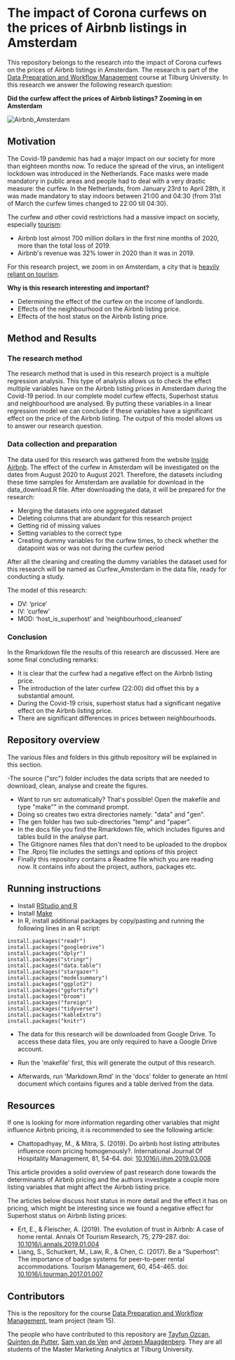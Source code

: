 # The impact of Corona curfews on the prices of Airbnb listings in Amsterdam

This repository belongs to the research into the impact of Corona curfews on the prices of Airbnb listings in Amsterdam. The research is part of the [Data Preparation and Workflow Management](https://dprep.hannesdatta.com) course at Tilburg University. In this research we answer the following research question:

**Did the curfew affect the prices of Airbnb listings? Zooming in on Amsterdam**

![Airbnb_Amsterdam](https://assets.deondernemer.nl/de-ondernemer/images/news_items/_960x532_crop_center-center_80_none/airbnb_amsterdam_anp.jpg?mtime=20190822123354&focal=none&tmtime=20210505210855)

## Motivation

The Covid-19 pandemic has had a major impact on our society for more than eighteen months now. To reduce the spread of the virus, an intelligent lockdown was introduced in the Netherlands. Face masks were made mandatory in public areas and people had to deal with a very drastic measure: the curfew. In the Netherlands, from January 23rd to April 28th, it was made mandatory to stay indoors between 21:00 and 04:30 (from 31st of March the curfew times changed to 22:00 till 04:30). 

The curfew and other covid restrictions had a massive impact on society, especially [tourism](https://fortune.com/2020/11/16/airbnb-ipo-initial-public-offering-coronavirus-impact/):
- Airbnb lost almost 700 million dollars in the first nine months of 2020, more than the total loss of 2019.
- Airbnb's revenue was 32% lower in 2020 than it was in 2019. 

For this research project, we zoom in on Amsterdam, a city that is [heavily reliant on tourism](https://www.cbs.nl/nl-nl/longread/aanvullende-statistische-diensten/2021/toerismerekeningen-gemeente-amsterdam-2017-2019-?onepage=true).

**Why is this research interesting and important?**
- Determining the effect of the curfew on the income of landlords.
- Effects of the neighbourhood on the Airbnb listing price.
- Effects of the host status on the Airbnb listing price.

## Method and Results
### The research method
The research method that is used in this research project is a multiple regression analysis. This type of analysis allows us to check the effect multiple variables have on the Airbnb listing prices in Amsterdam during the Covid-19 period. In our complete model curfew effects, Superhost status and neighbourhood are analysed. By putting these variables in a linear regression model we can conclude if these variables have a significant effect on the  price of the Airbnb listing. The output of this model allows us to answer our research question.  

### Data collection and preparation
The data used for this research was gathered from the website [Inside Airbnb](http://insideairbnb.com/get-the-data.html). The effect of the curfew in Amsterdam will be investigated on the dates from August  2020 to August 2021. Therefore, the datasets including these time samples for Amsterdam are available for download in the data_download.R file. After downloading the data, it will be prepared for the research:
- Merging the datasets into one aggregated dataset
- Deleting columns that are abundant for this research project
- Getting rid of missing values
- Setting variables to the correct type
- Creating dummy variables for the curfew times, to check whether the datapoint was or was not during the curfew period

After all the cleaning and creating the dummy variables the dataset used for this research will be named as Curfew_Amsterdam in the data file, ready for conducting a study.

The model of this research:
- DV: ‘price’
- IV: ‘curfew’
- MOD: ‘host_is_superhost’ and ‘neighbourhood_cleansed’

### Conclusion
In the Rmarkdown file the results of this research are discussed. Here are some final concluding remarks:
- It is clear that the curfew had a negative effect on the Airbnb listing price.
- The introduction of the later curfew (22:00) did offset this by a substantial amount.
- During the Covid-19 crisis, superhost status had a significant negative effect on the Airbnb listing price.
- There are significant differences in prices between neighbourhoods.


## Repository overview

The various files and folders in this github repository will be explained in this section.

-The source ("src") folder includes the data scripts that are needed to download, clean, analyse and create the figures.
- Want to run src automatically? That's possible! Open the makefile and type "make"" in the command prompt.
- Doing so creates two extra directories namely: "data" and "gen".
- The gen folder has two sub-directories "temp" and "paper". 
- In the docs file you find the Rmarkdown file, which includes figures and tables build in the analyse part.
- The Gitignore names files that don't need to be uploaded to the dropbox
- The .Rproj file includes the settings and options of this project
- Finally this repository contains a Readme file which you are reading now. It contains info about the project, authors, packages etc.

## Running instructions

- Install [RStudio and R](https://tilburgsciencehub.com/get/r)
- Install [Make](https://tilburgsciencehub.com/building-blocks/configure-your-computer/automation-and-workflows/make/)
- In R, install additional packages by copy/pasting and running the following lines in an R script:

```
install.packages("readr")
install.packages("googledrive")
install.packages("dplyr")
install.packages("stringr")
install.packages("data.table")
install.packages("stargazer")
install.packages("modelsummary")
install.packages("ggplot2")
install.packages("ggfortify")
install.packages("broom")
install.packages("foreign")
install.packages("tidyverse")
install.packages("kableExtra")
install.packages("knitr")
```
- The data for this research will be downloaded from Google Drive. To access these data files, you are only required to have a Google Drive account.

- Run the 'makefile' first, this will generate the output of this research. 
- Afterwards, run 'Markdown.Rmd' in the 'docs' folder to generate an html document which contains figures and a table derived from the data. 

## Resources
If one is looking for more information regarding other variables that might influence Airbnb pricing, it is recommended to see the following article:
- Chattopadhyay, M., & Mitra, S. (2019). Do airbnb host listing attributes influence room pricing homogenously?. International Journal Of Hospitality Management, 81, 54-64. doi: [10.1016/j.ijhm.2019.03.008](https://www-sciencedirect-com.tilburguniversity.idm.oclc.org/science/article/pii/S0278431918308491)

This article provides a solid overview of past research done towards the determinants of Airbnb pricing and the authors investigate a couple more listing variables that might affect the Airbnb listing price. 

The articles below discuss host status in more detail and the effect it has on pricing, which might be interesting since we found a negative effect for Superhost status on Airbnb listing prices:

- Ert, E., & Fleischer, A. (2019). The evolution of trust in Airbnb: A case of home rental. Annals Of Tourism Research, 75, 279-287. doi: [10.1016/j.annals.2019.01.004](https://tilburguniversity.idm.oclc.org/login?url=https://www.sciencedirect.com/science/article/abs/pii/S0160738319300040)
- Liang, S., Schuckert, M., Law, R., & Chen, C. (2017). Be a “Superhost”: The importance of badge systems for peer-to-peer rental accommodations. Tourism Management, 60, 454-465. doi: [10.1016/j.tourman.2017.01.007](https://tilburguniversity.idm.oclc.org/login?url=https://www.sciencedirect.com/science/article/abs/pii/S0261517717300079)


## Contributors 

This is the repository for the course [Data Preparation and Workflow Management](https://dprep.hannesdatta.com), team project (team 15).

The people who have contributed to this repository are [Tayfun Ozcan](https://github.com/tayfunozcan), [Quinten de Putter](https://github.com/QuintendePutter), [Sam van de Ven](https://github.com/SamvdVen) and [Jeroen Maagdenberg](https://github.com/jeroenmaagdenberg). They are all students of the Master Marketing Analytics at Tilburg University.
